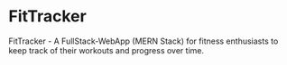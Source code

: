 # FitTracker
FitTracker - A FullStack-WebApp (MERN Stack) for fitness enthusiasts to keep track of their workouts and progress over time.
